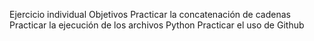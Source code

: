 Ejercicio individual
Objetivos
    Practicar la concatenación de cadenas
    Practicar la ejecución de los archivos Python
    Practicar el uso de Github